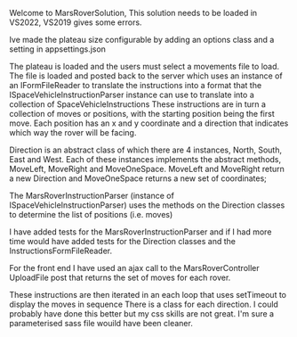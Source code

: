 Welcome to MarsRoverSolution, This solution needs to be loaded in VS2022, VS2019 gives some errors.

Ive made the plateau size configurable by adding an options class and a setting in appsettings.json

The plateau is loaded and the users must select a movements file to load.
The file is loaded and posted back to the server which uses an instance of an IFormFileReader to translate the instructions
into a format that the ISpaceVehicleInstructionParser instance can use to translate into a collection of SpaceVehicleInstructions
These instructions are in turn a collection of moves or positions, with the starting position being the first move.
Each position has an x and y coordinate and a direction that indicates which way the rover will be facing.

Direction is an abstract class of which there are 4 instances, North, South, East and West.
Each of these instances implements the abstract methods, MoveLeft, MoveRight and MoveOneSpace.
MoveLeft and MoveRight return a new Direction and MoveOneSpace returns a new set of coordinates;

The MarsRoverInstructionParser (instance of ISpaceVehicleInstructionParser) uses the methods on the Direction classes
to determine the list of positions (i.e. moves)

I have added tests for the MarsRoverInstructionParser and if I had more time would have added tests for the Direction classes and
the InstructionsFormFileReader.

For the front end I have used an ajax call to the MarsRoverController UploadFile post that returns the set of moves
for each rover.

These instructions are then iterated in an each loop that uses setTimeout to display the moves in sequence
There is a class for each direction. I could probably have done this better but my css skills are not great.
I'm sure a parameterised sass file wouild have been cleaner.